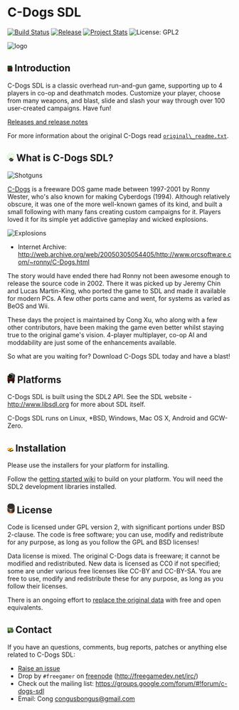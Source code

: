 C-Dogs SDL
==========
[![Build Status](https://travis-ci.org/cxong/cdogs-sdl.svg?branch=master)](https://travis-ci.org/cxong/cdogs-sdl)
[![Release](http://img.shields.io/github/release/cxong/cdogs-sdl.svg)](https://github.com/cxong/cdogs-sdl/releases/latest)
[![Project Stats](https://www.openhub.net/p/cdogs-sdl-fork/widgets/project_thin_badge.gif)](https://www.openhub.net/p/cdogs-sdl-fork)
![License: GPL2](https://img.shields.io/github/license/cxong/cdogs-sdl.svg)

![logo](http://cxong.github.io/cdogs-sdl/images/title.png)

![](https://github.com/cxong/cdogs-sdl/blob/master/graphics/radio.png) Introduction
---------------

C-Dogs SDL is a classic overhead run-and-gun game, supporting up to 4 players
in co-op and deathmatch modes. Customize your player, choose from many weapons,
and blast, slide and slash your way through over 100 user-created campaigns.
Have fun!

[Releases and release notes](https://github.com/cxong/cdogs-sdl/releases)

For more information about the original C-Dogs read [`original\_readme.txt`](https://raw.githubusercontent.com/cxong/cdogs-sdl/master/doc/original_readme.txt).

![](https://github.com/cxong/cdogs-sdl/blob/master/graphics/holo.png) What is C-Dogs SDL?
---------------------

![Shotguns](https://github.com/cxong/cdogs-sdl/blob/gh-pages/_posts/shotshell.gif)

[C-Dogs](https://en.wikipedia.org/wiki/C-Dogs) is a freeware DOS game made between 1997-2001 by Ronny Wester, who's also known for making Cyberdogs (1994). Although relatively obscure, it was one of the more well-known games of its kind, and built a small following with many fans creating custom campaigns for it. Players loved it for its simple yet addictive gameplay and wicked explosions.

![Explosions](https://github.com/cxong/cdogs-sdl/blob/gh-pages/_posts/shake.gif)

- Internet Archive: http://web.archive.org/web/20050305054405/http://www.orcsoftware.com/~ronny/C-Dogs.html

The story would have ended there had Ronny not been awesome enough to release the source code in 2002. There it was picked up by Jeremy Chin and Lucas Martin-King, who ported the game to SDL and made it available for modern PCs. A few other ports came and went, for systems as varied as BeOS and Wii.

These days the project is maintained by Cong Xu, who along with a few other contributors, have been making the game even better whilst staying true to the original game's vision. 4-player multiplayer, co-op AI and moddability are just some of the enhancements available.

So what are you waiting for? Download C-Dogs SDL today and have a blast!


![](https://github.com/cxong/cdogs-sdl/blob/master/graphics/terminal.png) Platforms
---------------------

C-Dogs SDL is built using the SDL2 API.
See the SDL website - <http://www.libsdl.org> for more about SDL itself.

C-Dogs SDL runs on Linux, \*BSD, Windows, Mac OS X, Android and GCW-Zero.

![](https://github.com/cxong/cdogs-sdl/blob/master/graphics/cd.png) Installation
---------------

Please use the installers for your platform for installing.

Follow the [getting started wiki](https://github.com/cxong/cdogs-sdl/wiki#getting-started) to build on your platform. You will need the SDL2 development libraries installed.

![](https://github.com/cxong/cdogs-sdl/blob/master/graphics/barrel_skull.png) License
---------------

Code is licensed under GPL version 2, with significant portions under BSD 2-clause. The code is free software; you can use, modify and redistribute for any purpose, as long as you follow the GPL and BSD licenses!

Data license is mixed. The original C-Dogs data is freeware; it cannot be modified and redistributed. New data is licensed as CC0 if not specified; some are under various free licenses like CC-BY and CC-BY-SA. You are free to use, modify and redistribute these for any purpose, as long as you follow their licenses.

There is an ongoing effort to [replace the original data](https://github.com/cxong/cdogs-sdl/issues/336) with free and open equivalents.

![](https://github.com/cxong/cdogs-sdl/blob/master/graphics/circuit.png) Contact
----------

If you have an questions, comments, bug reports, patches or anything else related to C-Dogs SDL:

- [Raise an issue](https://github.com/cxong/cdogs-sdl/issues)
- Drop by `#freegamer` on [freenode](irc://irc.freenode.net/freenode) (http://freegamedev.net/irc/)
- Check out the mailing list: https://groups.google.com/forum/#!forum/c-dogs-sdl
- Email: Cong <congusbongus@gmail.com>
